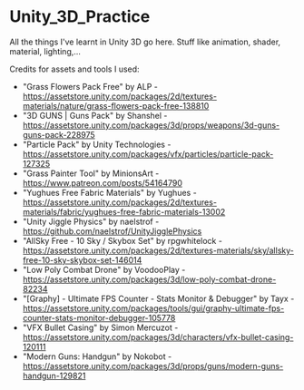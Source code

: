 # Unity_3D_Practice
All the things I've learnt in Unity 3D go here. Stuff like animation, shader, material, lighting,...

Credits for assets and tools I used:
+ "Grass Flowers Pack Free" by ALP - https://assetstore.unity.com/packages/2d/textures-materials/nature/grass-flowers-pack-free-138810
+ "3D GUNS | Guns Pack" by Shanshel - https://assetstore.unity.com/packages/3d/props/weapons/3d-guns-guns-pack-228975
+ "Particle Pack" by Unity Technologies - https://assetstore.unity.com/packages/vfx/particles/particle-pack-127325
+ "Grass Painter Tool" by MinionsArt - https://www.patreon.com/posts/54164790
+ "Yughues Free Fabric Materials" by Yughues - https://assetstore.unity.com/packages/2d/textures-materials/fabric/yughues-free-fabric-materials-13002
+ "Unity Jiggle Physics" by naelstrof - https://github.com/naelstrof/UnityJigglePhysics
+ "AllSky Free - 10 Sky / Skybox Set" by rpgwhitelock - https://assetstore.unity.com/packages/2d/textures-materials/sky/allsky-free-10-sky-skybox-set-146014
+ "Low Poly Combat Drone" by VoodooPlay - https://assetstore.unity.com/packages/3d/low-poly-combat-drone-82234
+ "[Graphy] - Ultimate FPS Counter - Stats Monitor & Debugger" by Tayx - https://assetstore.unity.com/packages/tools/gui/graphy-ultimate-fps-counter-stats-monitor-debugger-105778
+ "VFX Bullet Casing" by Simon Mercuzot - https://assetstore.unity.com/packages/3d/characters/vfx-bullet-casing-120111
+ "Modern Guns: Handgun" by Nokobot - https://assetstore.unity.com/packages/3d/props/guns/modern-guns-handgun-129821